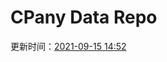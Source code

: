 # CPany Data Repo

<!-- START_SECTION: update_time -->
更新时间：[2021-09-15 14:52](https://www.timeanddate.com/worldclock/fixedtime.html?msg=Fetch+data&iso=20210915T145206&p1=237)
<!-- END_SECTION: update_time -->
